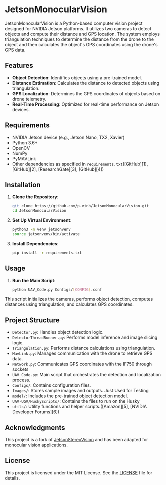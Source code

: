 # JetsonMonocularVision

JetsonMonocularVision is a Python-based computer vision project designed for NVIDIA Jetson platforms. It utilizes two cameras to detect objects and compute their distance and GPS location. The system employs triangulation techniques to determine the distance from the drone to the object and then calculates the object's GPS coordinates using the drone's GPS data.

## Features

* **Object Detection**: Identifies objects using a pre-trained model.
* **Distance Estimation**: Calculates the distance to detected objects using triangulation.
* **GPS Localization**: Determines the GPS coordinates of objects based on drone telemetry.
* **Real-Time Processing**: Optimized for real-time performance on Jetson devices.

## Requirements

* NVIDIA Jetson device (e.g., Jetson Nano, TX2, Xavier)
* Python 3.6+
* OpenCV
* NumPy
* PyMAVLink
* Other dependencies as specified in `requirements.txt`([GitHub][1], [GitHub][2], [ResearchGate][3], [GitHub][4])

## Installation

1. **Clone the Repository**:

   ```bash
   git clone https://github.com/p-vinh/JetsonMonocularVision.git
   cd JetsonMonocularVision
   ```



2. **Set Up Virtual Environment**:

   ```bash
   python3 -m venv jetsonvenv
   source jetsonvenv/bin/activate
   ```



3. **Install Dependencies**:

   ```bash
   pip install -r requirements.txt
   ```



## Usage

1. **Run the Main Script**:

   ```bash
   python UAV_Code.py Configs/[CONFIG].conf
   ```



This script initializes the cameras, performs object detection, computes distances using triangulation, and calculates GPS coordinates.

## Project Structure

* `Detector.py`: Handles object detection logic.
* `DetectorThreadRunner.py`: Performs model inference and image slicing logic.
* `Triangulation.py`: Performs distance calculations using triangulation.
* `MavLink.py`: Manages communication with the drone to retrieve GPS data.
* `Network.py`: Communicates GPS coordinates with the IF750 through sockets
* `UAV_Code.py`: Main script that orchestrates the detection and localization process.
* `Configs/`: Contains configuration files.
* `Images/`: Stores sample images and outputs. Just Used for Testing
* `model/`: Includes the pre-trained object detection model.
* `UAV-UGV/HuskyScripts/`: Contains the files to run on the Husky
* `utils/`: Utility functions and helper scripts.([Amazon][5], [NVIDIA Developer Forums][6])

## Acknowledgments

This project is a fork of [JetsonStereoVision](https://github.com/dury2379/JetsonStereoVision) and has been adapted for monocular vision applications.

## License

This project is licensed under the MIT License. See the [LICENSE](LICENSE) file for details.
